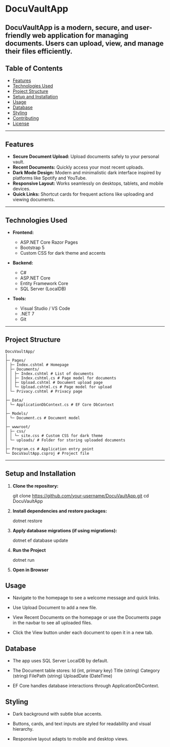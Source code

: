 # DocuVaultApp

DocuVaultApp is a modern, secure, and user-friendly web application for managing documents. Users can upload, view, and manage their files efficiently.
---

## Table of Contents

- [Features](#features)
- [Technologies Used](#technologies-used)
- [Project Structure](#project-structure)
- [Setup and Installation](#setup-and-installation)
- [Usage](#usage)
- [Database](#database)
- [Styling](#styling)
- [Contributing](#contributing)
- [License](#license)

---

## Features

- **Secure Document Upload:** Upload documents safely to your personal vault.  
- **Recent Documents:** Quickly access your most recent uploads.  
- **Dark Mode Design:** Modern and minimalistic dark interface inspired by platforms like Spotify and YouTube.  
- **Responsive Layout:** Works seamlessly on desktops, tablets, and mobile devices.  
- **Quick Links:** Shortcut cards for frequent actions like uploading and viewing documents.  

---

## Technologies Used

- **Frontend:**  
  - ASP.NET Core Razor Pages  
  - Bootstrap 5  
  - Custom CSS for dark theme and accents  

- **Backend:**  
  - C#  
  - ASP.NET Core  
  - Entity Framework Core  
  - SQL Server (LocalDB)

- **Tools:**  
  - Visual Studio / VS Code  
  - .NET 7  
  - Git  

---

## Project Structure

    DocuVaultApp/
    │
    ├─ Pages/
    │ ├─ Index.cshtml # Homepage
    │ ├─ Documents/
    │ │ ├─ Index.cshtml # List of documents
    │ │ ├─ Index.cshtml.cs # Page model for documents
    │ │ ├─ Upload.cshtml # Document upload page
    │ │ └─ Upload.cshtml.cs # Page model for upload
    │ └─ Privacy.cshtml # Privacy page
    │
    ├─ Data/
    │ └─ ApplicationDbContext.cs # EF Core DbContext
    │
    ├─ Models/
    │ └─ Document.cs # Document model
    │
    ├─ wwwroot/
    │ ├─ css/
    │ │ └─ site.css # Custom CSS for dark theme
    │ └─ uploads/ # Folder for storing uploaded documents
    │
    ├─ Program.cs # Application entry point
    └─ DocuVaultApp.csproj # Project file


---

## Setup and Installation

1. **Clone the repository:**

   git clone https://github.com/your-username/DocuVaultApp.git
   cd DocuVaultApp


2. **Install dependencies and restore packages:**

    dotnet restore

3. **Apply database migrations (if using migrations):**

    dotnet ef database update

4. **Run the Project**

    dotnet run

5. **Open in Browser**


## Usage

- Navigate to the homepage to see a welcome message and quick links.

- Use Upload Document to add a new file.

- View Recent Documents on the homepage or use the Documents page in the navbar to see all uploaded files.

- Click the View button under each document to open it in a new tab.

## Database

  - The app uses SQL Server LocalDB by default.
  - The Document table stores:
        Id (int, primary key)
        Title (string)
        Category (string)
        FilePath (string)
        UploadDate (DateTime)

  - EF Core handles database interactions through ApplicationDbContext.

## Styling

- Dark background with subtle blue accents.

- Buttons, cards, and text inputs are styled for readability and visual hierarchy.

- Responsive layout adapts to mobile and desktop views.